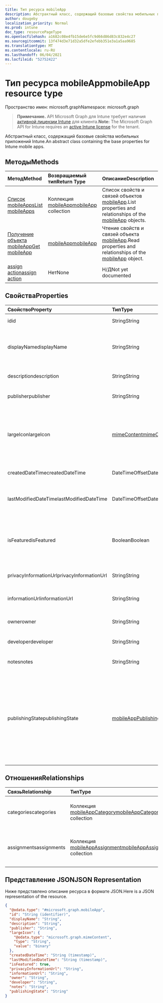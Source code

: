 ```yaml
---
title: Тип ресурса mobileApp
description: Абстрактный класс, содержащий базовые свойства мобильных приложений Intune.
author: dougeby
localization_priority: Normal
ms.prod: intune
doc_type: resourcePageType
ms.openlocfilehash: a1682c08e4fb15de6e5fc9d66d86d83c832e4c27
ms.sourcegitcommit: 13f474d3e71d32a5dfe2efebb351e3a1a5aa9685
ms.translationtype: MT
ms.contentlocale: ru-RU
ms.lasthandoff: 06/04/2021
ms.locfileid: "52752422"
---
```

# <a name="mobileapp-resource-type"></a><span data-ttu-id="e6732-103">Тип ресурса mobileApp</span><span class="sxs-lookup"><span data-stu-id="e6732-103">mobileApp resource type</span></span>

<span data-ttu-id="e6732-104">Пространство имен: microsoft.graph</span><span class="sxs-lookup"><span data-stu-id="e6732-104">Namespace: microsoft.graph</span></span>

> <span data-ttu-id="e6732-105">**Примечание.** API Microsoft Graph для Intune требует наличия [активной лицензии Intune](https://go.microsoft.com/fwlink/?linkid=839381) для клиента.</span><span class="sxs-lookup"><span data-stu-id="e6732-105">**Note:** The Microsoft Graph API for Intune requires an [active Intune license](https://go.microsoft.com/fwlink/?linkid=839381) for the tenant.</span></span>

<span data-ttu-id="e6732-106">Абстрактный класс, содержащий базовые свойства мобильных приложений Intune.</span><span class="sxs-lookup"><span data-stu-id="e6732-106">An abstract class containing the base properties for Intune mobile apps.</span></span>

## <a name="methods"></a><span data-ttu-id="e6732-107">Методы</span><span class="sxs-lookup"><span data-stu-id="e6732-107">Methods</span></span>
|<span data-ttu-id="e6732-108">Метод</span><span class="sxs-lookup"><span data-stu-id="e6732-108">Method</span></span>|<span data-ttu-id="e6732-109">Возвращаемый тип</span><span class="sxs-lookup"><span data-stu-id="e6732-109">Return Type</span></span>|<span data-ttu-id="e6732-110">Описание</span><span class="sxs-lookup"><span data-stu-id="e6732-110">Description</span></span>|
|:---|:---|:---|
|[<span data-ttu-id="e6732-111">Список mobileApps</span><span class="sxs-lookup"><span data-stu-id="e6732-111">List mobileApps</span></span>](../api/intune-apps-mobileapp-list.md)|<span data-ttu-id="e6732-112">Коллекция [mobileApp](../resources/intune-apps-mobileapp.md)</span><span class="sxs-lookup"><span data-stu-id="e6732-112">[mobileApp](../resources/intune-apps-mobileapp.md) collection</span></span>|<span data-ttu-id="e6732-113">Список свойств и связей объектов [mobileApp](../resources/intune-apps-mobileapp.md).</span><span class="sxs-lookup"><span data-stu-id="e6732-113">List properties and relationships of the [mobileApp](../resources/intune-apps-mobileapp.md) objects.</span></span>|
|[<span data-ttu-id="e6732-114">Получение объекта mobileApp</span><span class="sxs-lookup"><span data-stu-id="e6732-114">Get mobileApp</span></span>](../api/intune-apps-mobileapp-get.md)|[<span data-ttu-id="e6732-115">mobileApp</span><span class="sxs-lookup"><span data-stu-id="e6732-115">mobileApp</span></span>](../resources/intune-apps-mobileapp.md)|<span data-ttu-id="e6732-116">Чтение свойств и связей объекта [mobileApp](../resources/intune-apps-mobileapp.md).</span><span class="sxs-lookup"><span data-stu-id="e6732-116">Read properties and relationships of the [mobileApp](../resources/intune-apps-mobileapp.md) object.</span></span>|
|[<span data-ttu-id="e6732-117">assign action</span><span class="sxs-lookup"><span data-stu-id="e6732-117">assign action</span></span>](../api/intune-apps-mobileapp-assign.md)|<span data-ttu-id="e6732-118">Нет</span><span class="sxs-lookup"><span data-stu-id="e6732-118">None</span></span>|<span data-ttu-id="e6732-119">Н/Д</span><span class="sxs-lookup"><span data-stu-id="e6732-119">Not yet documented</span></span>|

## <a name="properties"></a><span data-ttu-id="e6732-120">Свойства</span><span class="sxs-lookup"><span data-stu-id="e6732-120">Properties</span></span>
|<span data-ttu-id="e6732-121">Свойство</span><span class="sxs-lookup"><span data-stu-id="e6732-121">Property</span></span>|<span data-ttu-id="e6732-122">Тип</span><span class="sxs-lookup"><span data-stu-id="e6732-122">Type</span></span>|<span data-ttu-id="e6732-123">Описание</span><span class="sxs-lookup"><span data-stu-id="e6732-123">Description</span></span>|
|:---|:---|:---|
|<span data-ttu-id="e6732-124">id</span><span class="sxs-lookup"><span data-stu-id="e6732-124">id</span></span>|<span data-ttu-id="e6732-125">String</span><span class="sxs-lookup"><span data-stu-id="e6732-125">String</span></span>|<span data-ttu-id="e6732-126">Ключ объекта.</span><span class="sxs-lookup"><span data-stu-id="e6732-126">Key of the entity.</span></span>|
|<span data-ttu-id="e6732-127">displayName</span><span class="sxs-lookup"><span data-stu-id="e6732-127">displayName</span></span>|<span data-ttu-id="e6732-128">String</span><span class="sxs-lookup"><span data-stu-id="e6732-128">String</span></span>|<span data-ttu-id="e6732-129">Администратор предоставил или импортировал название приложения.</span><span class="sxs-lookup"><span data-stu-id="e6732-129">The admin provided or imported title of the app.</span></span>|
|<span data-ttu-id="e6732-130">description</span><span class="sxs-lookup"><span data-stu-id="e6732-130">description</span></span>|<span data-ttu-id="e6732-131">String</span><span class="sxs-lookup"><span data-stu-id="e6732-131">String</span></span>|<span data-ttu-id="e6732-132">Описание приложения.</span><span class="sxs-lookup"><span data-stu-id="e6732-132">The description of the app.</span></span>|
|<span data-ttu-id="e6732-133">publisher</span><span class="sxs-lookup"><span data-stu-id="e6732-133">publisher</span></span>|<span data-ttu-id="e6732-134">String</span><span class="sxs-lookup"><span data-stu-id="e6732-134">String</span></span>|<span data-ttu-id="e6732-135">Издатель приложения.</span><span class="sxs-lookup"><span data-stu-id="e6732-135">The publisher of the app.</span></span>|
|<span data-ttu-id="e6732-136">largeIcon</span><span class="sxs-lookup"><span data-stu-id="e6732-136">largeIcon</span></span>|[<span data-ttu-id="e6732-137">mimeContent</span><span class="sxs-lookup"><span data-stu-id="e6732-137">mimeContent</span></span>](../resources/intune-shared-mimecontent.md)|<span data-ttu-id="e6732-138">Большой значок, отображается в сведениях о приложении и используется для отправки значка.</span><span class="sxs-lookup"><span data-stu-id="e6732-138">The large icon, to be displayed in the app details and used for upload of the icon.</span></span>|
|<span data-ttu-id="e6732-139">createdDateTime</span><span class="sxs-lookup"><span data-stu-id="e6732-139">createdDateTime</span></span>|<span data-ttu-id="e6732-140">DateTimeOffset</span><span class="sxs-lookup"><span data-stu-id="e6732-140">DateTimeOffset</span></span>|<span data-ttu-id="e6732-141">Дата и время создания приложения.</span><span class="sxs-lookup"><span data-stu-id="e6732-141">The date and time the app was created.</span></span>|
|<span data-ttu-id="e6732-142">lastModifiedDateTime</span><span class="sxs-lookup"><span data-stu-id="e6732-142">lastModifiedDateTime</span></span>|<span data-ttu-id="e6732-143">DateTimeOffset</span><span class="sxs-lookup"><span data-stu-id="e6732-143">DateTimeOffset</span></span>|<span data-ttu-id="e6732-144">Дата и время последнего изменения приложения.</span><span class="sxs-lookup"><span data-stu-id="e6732-144">The date and time the app was last modified.</span></span>|
|<span data-ttu-id="e6732-145">isFeatured</span><span class="sxs-lookup"><span data-stu-id="e6732-145">isFeatured</span></span>|<span data-ttu-id="e6732-146">Boolean</span><span class="sxs-lookup"><span data-stu-id="e6732-146">Boolean</span></span>|<span data-ttu-id="e6732-147">Значение, которое показывает, отмечено ли приложение как подобранное администратором.</span><span class="sxs-lookup"><span data-stu-id="e6732-147">The value indicating whether the app is marked as featured by the admin.</span></span>|
|<span data-ttu-id="e6732-148">privacyInformationUrl</span><span class="sxs-lookup"><span data-stu-id="e6732-148">privacyInformationUrl</span></span>|<span data-ttu-id="e6732-149">String</span><span class="sxs-lookup"><span data-stu-id="e6732-149">String</span></span>|<span data-ttu-id="e6732-150">URL-адрес заявления о конфиденциальности.</span><span class="sxs-lookup"><span data-stu-id="e6732-150">The privacy statement Url.</span></span>|
|<span data-ttu-id="e6732-151">informationUrl</span><span class="sxs-lookup"><span data-stu-id="e6732-151">informationUrl</span></span>|<span data-ttu-id="e6732-152">String</span><span class="sxs-lookup"><span data-stu-id="e6732-152">String</span></span>|<span data-ttu-id="e6732-153">URL-адрес с дополнительными сведениями.</span><span class="sxs-lookup"><span data-stu-id="e6732-153">The more information Url.</span></span>|
|<span data-ttu-id="e6732-154">owner</span><span class="sxs-lookup"><span data-stu-id="e6732-154">owner</span></span>|<span data-ttu-id="e6732-155">String</span><span class="sxs-lookup"><span data-stu-id="e6732-155">String</span></span>|<span data-ttu-id="e6732-156">Владелец приложения.</span><span class="sxs-lookup"><span data-stu-id="e6732-156">The owner of the app.</span></span>|
|<span data-ttu-id="e6732-157">developer</span><span class="sxs-lookup"><span data-stu-id="e6732-157">developer</span></span>|<span data-ttu-id="e6732-158">String</span><span class="sxs-lookup"><span data-stu-id="e6732-158">String</span></span>|<span data-ttu-id="e6732-159">Разработчик приложения.</span><span class="sxs-lookup"><span data-stu-id="e6732-159">The developer of the app.</span></span>|
|<span data-ttu-id="e6732-160">notes</span><span class="sxs-lookup"><span data-stu-id="e6732-160">notes</span></span>|<span data-ttu-id="e6732-161">String</span><span class="sxs-lookup"><span data-stu-id="e6732-161">String</span></span>|<span data-ttu-id="e6732-162">Заметки для приложения.</span><span class="sxs-lookup"><span data-stu-id="e6732-162">Notes for the app.</span></span>|
|<span data-ttu-id="e6732-163">publishingState</span><span class="sxs-lookup"><span data-stu-id="e6732-163">publishingState</span></span>|[<span data-ttu-id="e6732-164">mobileAppPublishingState</span><span class="sxs-lookup"><span data-stu-id="e6732-164">mobileAppPublishingState</span></span>](../resources/intune-apps-mobileapppublishingstate.md)|<span data-ttu-id="e6732-165">Состояние публикации для приложения.</span><span class="sxs-lookup"><span data-stu-id="e6732-165">The publishing state for the app.</span></span> <span data-ttu-id="e6732-166">Приложение не может быть назначено, если оно не опубликовано.</span><span class="sxs-lookup"><span data-stu-id="e6732-166">The app cannot be assigned unless the app is published.</span></span> <span data-ttu-id="e6732-167">Возможные значения: `notPublished`, `processing`, `published`.</span><span class="sxs-lookup"><span data-stu-id="e6732-167">Possible values are: `notPublished`, `processing`, `published`.</span></span>|

## <a name="relationships"></a><span data-ttu-id="e6732-168">Отношения</span><span class="sxs-lookup"><span data-stu-id="e6732-168">Relationships</span></span>
|<span data-ttu-id="e6732-169">Связь</span><span class="sxs-lookup"><span data-stu-id="e6732-169">Relationship</span></span>|<span data-ttu-id="e6732-170">Тип</span><span class="sxs-lookup"><span data-stu-id="e6732-170">Type</span></span>|<span data-ttu-id="e6732-171">Описание</span><span class="sxs-lookup"><span data-stu-id="e6732-171">Description</span></span>|
|:---|:---|:---|
|<span data-ttu-id="e6732-172">categories</span><span class="sxs-lookup"><span data-stu-id="e6732-172">categories</span></span>|<span data-ttu-id="e6732-173">Коллекция [mobileAppCategory](../resources/intune-apps-mobileappcategory.md)</span><span class="sxs-lookup"><span data-stu-id="e6732-173">[mobileAppCategory](../resources/intune-apps-mobileappcategory.md) collection</span></span>|<span data-ttu-id="e6732-174">Список категорий для этого приложения.</span><span class="sxs-lookup"><span data-stu-id="e6732-174">The list of categories for this app.</span></span>|
|<span data-ttu-id="e6732-175">assignments</span><span class="sxs-lookup"><span data-stu-id="e6732-175">assignments</span></span>|<span data-ttu-id="e6732-176">Коллекция [mobileAppAssignment](../resources/intune-apps-mobileappassignment.md)</span><span class="sxs-lookup"><span data-stu-id="e6732-176">[mobileAppAssignment](../resources/intune-apps-mobileappassignment.md) collection</span></span>|<span data-ttu-id="e6732-177">Список назначений группы для этого мобильного приложения.</span><span class="sxs-lookup"><span data-stu-id="e6732-177">The list of group assignments for this mobile app.</span></span>|

## <a name="json-representation"></a><span data-ttu-id="e6732-178">Представление JSON</span><span class="sxs-lookup"><span data-stu-id="e6732-178">JSON Representation</span></span>
<span data-ttu-id="e6732-179">Ниже представлено описание ресурса в формате JSON.</span><span class="sxs-lookup"><span data-stu-id="e6732-179">Here is a JSON representation of the resource.</span></span>
<!-- {
  "blockType": "resource",
  "keyProperty": "id",
  "@odata.type": "microsoft.graph.mobileApp"
}
-->
``` json
{
  "@odata.type": "#microsoft.graph.mobileApp",
  "id": "String (identifier)",
  "displayName": "String",
  "description": "String",
  "publisher": "String",
  "largeIcon": {
    "@odata.type": "microsoft.graph.mimeContent",
    "type": "String",
    "value": "binary"
  },
  "createdDateTime": "String (timestamp)",
  "lastModifiedDateTime": "String (timestamp)",
  "isFeatured": true,
  "privacyInformationUrl": "String",
  "informationUrl": "String",
  "owner": "String",
  "developer": "String",
  "notes": "String",
  "publishingState": "String"
}
```





